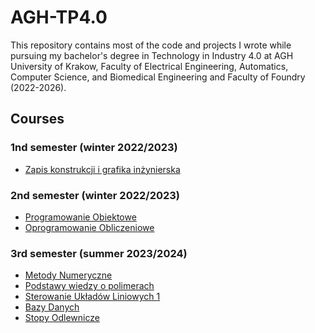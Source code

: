 # AGH-TP4.0
This repository contains most of the code and projects I wrote while pursuing my bachelor's degree in Technology in Industry 4.0 at AGH University of Krakow, Faculty of Electrical Engineering, Automatics, Computer Science, and Biomedical Engineering and Faculty of Foundry (2022-2026).
## Courses

### 1nd semester (winter 2022/2023)
- [Zapis konstrukcji i grafika inżynierska](https://github.com/bbborsukk/AGH-TP4.0/tree/main/Construction%20documentation%20and%20engineering%20graphics)

### 2nd semester (winter 2022/2023)
- [Programowanie Obiektowe](https://github.com/bbborsukk/AGH-TP4.0/tree/main/Programowanie%20Obiektowe)
- [Oprogramowanie Obliczeniowe](https://github.com/bbborsukk/AGH-TP4.0/tree/main/Oprogramowanie%20Obliczeniowe)

### 3rd semester (summer 2023/2024)
- [Metody Numeryczne](https://github.com/bbborsukk/AGH-TP4.0/tree/main/Metody%20Numeryczne)
- [Podstawy wiedzy o polimerach](https://github.com/bbborsukk/AGH-TP4.0/tree/main/Podstawy%20wiedzy%20o%20polimerach)
- [Sterowanie Układów Liniowych 1](https://github.com/bbborsukk/AGH-TP4.0/tree/main/Sterowanie%20Uk%C5%82ad%C3%B3w%20Liniowych%201)
- [Bazy Danych](https://github.com/bbborsukk/AGH-TP4.0/tree/main/Bazy%20Danych)
- [Stopy Odlewnicze]()
